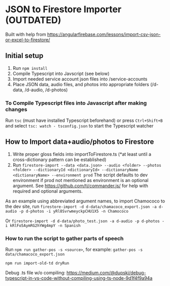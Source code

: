 # JSON to Firestore Importer (OUTDATED)

Built with help from https://angularfirebase.com/lessons/import-csv-json-or-excel-to-firestore/

## Initial setup

1. Run `npm install`
2. Compile Typescript into Javscript (see below)
3. Import needed service account json files into /service-accounts
4. Place JSON data, audio files, and photos into appropriate folders (/d-data, /d-audio, /d-photos)

### To Compile Typescript files into Javascript after making changes

Run `tsc` (must have installed Typescript beforehand)
or press `Ctrl+Shift+B` and select `tsc: watch - tsconfig.json` to start the Typescript watcher

## How to Import data+audio/photos to Firestore

1. Write proper gloss fields into importToFirestore.ts (\*at least until a cross-dictionary pattern can be established)
2. Run `firestore-import --data <data.json> --audio <folder> --photos <folder> --dictionaryId <dictionaryId> --dictionaryName <dictionaryName> --environment prod`
   The script defaults to dev environment if prod not mentioned as environment is an optional argument. See https://github.com/tj/commander.js/ for help with required and optional arguments.

As an example using abbreviated argument names, to import Chamococo to the dev site, run `firestore-import -d d-data/chamacoco_export.json -a d-audio -p d-photos -i yRl8SvrwmeyckpCHU1X5 -n Chamococo`

Or `firestore-import -d d-data/photo_test.json -a d-audio -p d-photos -i kRlFo5AymRG2hYWg4mpY -n Spanish`

### How to run the script to gather parts of speech

Run `npm run gather-pos -s <source>`, for example: `gather-pos -s data/chamacoco_export.json`

`npm run import-old-td dryRun`

Debug .ts file w/o compiling: https://medium.com/@dupski/debug-typescript-in-vs-code-without-compiling-using-ts-node-9d1f4f9a94a
